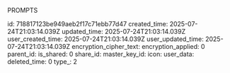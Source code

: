 PROMPTS

id: 718817123be949aeb2f17c71ebb77d47
created_time: 2025-07-24T21:03:14.039Z
updated_time: 2025-07-24T21:03:14.039Z
user_created_time: 2025-07-24T21:03:14.039Z
user_updated_time: 2025-07-24T21:03:14.039Z
encryption_cipher_text: 
encryption_applied: 0
parent_id: 
is_shared: 0
share_id: 
master_key_id: 
icon: 
user_data: 
deleted_time: 0
type_: 2